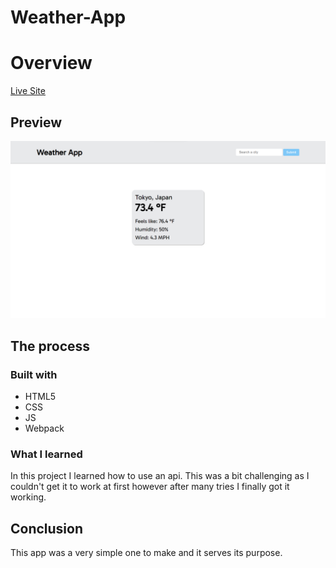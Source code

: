 # Weather-App

# Overview

[Live Site](https://purpleboxe.github.io/Weather-App/)

## Preview

![Preview](dist/images/Preview.png)

## The process

### Built with

- HTML5
- CSS
- JS
- Webpack

### What I learned

In this project I learned how to use an api. This was a bit challenging as I couldn't get it to work at first however
after many tries I finally got it working.

## Conclusion

This app was a very simple one to make and it serves its purpose.